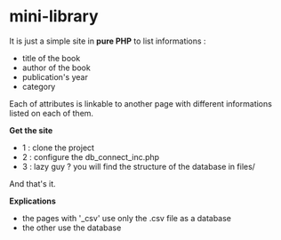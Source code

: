 # mini-library
It is just a simple site in **pure PHP** to list informations :
* title of the book
* author of the book
* publication's year
* category

Each of attributes is linkable to another page with different informations listed on each of them.

**Get the site**
* 1 : clone the project 
* 2 : configure the db_connect_inc.php
* 3 : lazy guy ? you will find the structure of the database in files/

And that's it.

**Explications**

- the pages with '_csv' use only the .csv file as a database
- the other use the database

